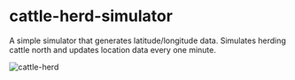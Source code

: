 # cattle-herd-simulator
A simple simulator that generates latitude/longitude data. Simulates herding cattle north and updates location data every one minute.

![cattle-herd](https://victoria.mediaplanet.com/app/uploads/sites/114/2021/05/cattle-herding.jpg)
